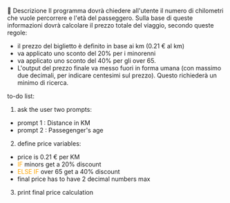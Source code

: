 📌 Descrizione
Il programma dovrà chiedere all'utente il numero di chilometri che vuole percorrere e l'età del passeggero.
Sulla base di queste informazioni dovrà calcolare il prezzo totale del viaggio, secondo queste regole:

- il prezzo del biglietto è definito in base ai km (0.21 € al km)
- va applicato uno sconto del 20% per i minorenni
- va applicato uno sconto del 40% per gli over 65.
- L'output del prezzo finale va messo fuori in forma umana (con massimo due decimali, per indicare centesimi sul prezzo). Questo richiederà un minimo di ricerca.

to-do list:

1. ask the user two prompts:

- prompt 1 : Distance in KM
- prompt 2 : Passegenger's age

2. define price variables:

- price is 0.21 € per KM
- <span style="color: orange">IF</span> minors get a 20% discount
- <span style="color: orange">ELSE IF</span> over 65 get a 40% discount
- final price has to have 2 decimal numbers max

3. print final price calculation
